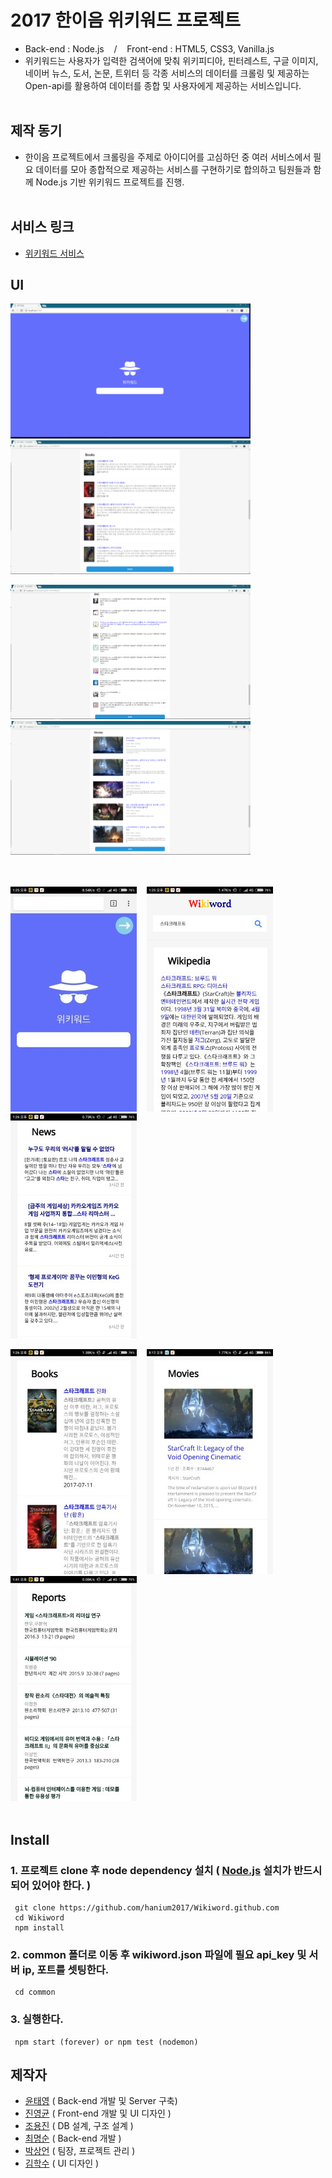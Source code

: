 # 2017 한이음 위키워드 프로젝트

- Back-end : Node.js &nbsp;&nbsp; / &nbsp;&nbsp; Front-end : HTML5, CSS3, Vanilla.js
- 위키워드는 사용자가 입력한 검색어에 맞춰 위키피디아, 핀터레스트, 구글 이미지, 네이버 뉴스, 도서, 논문, 트위터 등 각종 서비스의 데이터를 크롤링 및 제공하는 Open-api를 활용하여 데이터를 종합 및 사용자에게 제공하는 서비스입니다.
<br/><br/>

## 제작 동기

- 한이음 프로젝트에서 크롤링을 주제로 아이디어를 고심하던 중 여러 서비스에서 필요 데이터를 모아 종합적으로 제공하는 서비스를 구현하기로 합의하고 팀원들과 함께 Node.js 기반 위키워드 프로젝트를 진행. 
<br/><br/>

## 서비스 링크
- [위키워드 서비스](http://211.253.28.128:3000/)

## UI

![wikiword_image](./readme/images/web_image01.png) &nbsp;&nbsp;
![wikiword_image](./readme/images/web_image02.png)

![wikiword_image](./readme/images/web_image03.png) &nbsp;&nbsp;
![wikiword_image](./readme/images/web_image04.png)

<br/><br/>
![mobile_image](./readme/images/mobile_image01.jpg) &nbsp;&nbsp;
![mobile_image](./readme/images/mobile_image02.jpg) &nbsp;&nbsp;
![mobile_image](./readme/images/mobile_image03.jpg) &nbsp;&nbsp;

![mobile_image](./readme/images/mobile_image04.jpg) &nbsp;&nbsp;
![mobile_image](./readme/images/mobile_image05.jpg) &nbsp;&nbsp;
![mobile_image](./readme/images/mobile_image06.jpg) &nbsp;&nbsp;
<br/><br/>

## Install

### 1. 프로젝트 clone 후 node dependency 설치 ( [Node.js](https://nodejs.org/en/) 설치가 반드시 되어 있어야 한다. )
```
 git clone https://github.com/hanium2017/Wikiword.github.com
 cd Wikiword
 npm install    
```

### 2. common 폴더로 이동 후 wikiword.json 파일에 필요 api_key 및 서버 ip, 포트를 셋팅한다.
```
 cd common
```

### 3. 실행한다.
```
 npm start (forever) or npm test (nodemon)
```

## 제작자
- [윤태영](https://github.com/yung6699) ( Back-end 개발 및 Server 구축)
- [진영균](https://github.com/ywnwalone) ( Front-end 개발 및 UI 디자인 )
- [조용진](https://github.com/drake-jin) ( DB 설계, 구조 설계 )
- [최명순](https://github.com/reason1241) ( Back-end 개발 )
- [박상언](https://github.com/Caicell) ( 팀장, 프로젝트 관리 )
- [김학수](https://github.com/haksuuuuuu) ( UI 디자인 )






